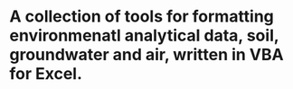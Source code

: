 # A collection of tools for formatting environmenatl analytical data, soil, groundwater and air, written in VBA for Excel.
